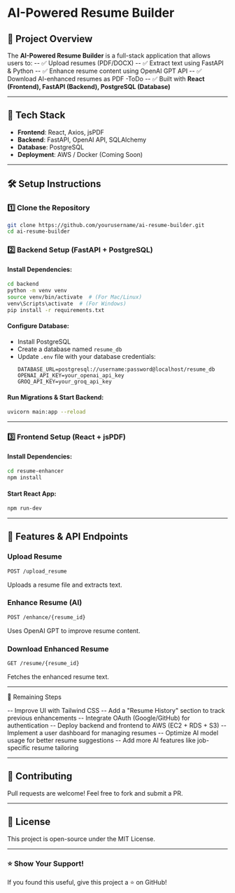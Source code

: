 # AI-Powered Resume Builder

## 🚀 Project Overview
The **AI-Powered Resume Builder** is a full-stack application that allows users to:
-- ✅ Upload resumes (PDF/DOCX)
-- ✅ Extract text using FastAPI & Python
-- ✅ Enhance resume content using OpenAI GPT API
-- ✅ Download AI-enhanced resumes as PDF -ToDo
-- ✅ Built with **React (Frontend), FastAPI (Backend), PostgreSQL (Database)**

---

## 📌 Tech Stack
- **Frontend**: React, Axios, jsPDF
- **Backend**: FastAPI, OpenAI API, SQLAlchemy
- **Database**: PostgreSQL
- **Deployment**: AWS / Docker (Coming Soon)

---

## 🛠️ Setup Instructions

### **1️⃣ Clone the Repository**
```bash
git clone https://github.com/yourusername/ai-resume-builder.git
cd ai-resume-builder
```

### **2️⃣ Backend Setup (FastAPI + PostgreSQL)**

#### Install Dependencies:
```bash
cd backend
python -m venv venv
source venv/bin/activate  # (For Mac/Linux)
venv\Scripts\activate  # (For Windows)
pip install -r requirements.txt
```

#### Configure Database:
- Install PostgreSQL
- Create a database named `resume_db`
- Update `.env` file with your database credentials:
  ```
  DATABASE_URL=postgresql://username:password@localhost/resume_db
  OPENAI_API_KEY=your_openai_api_key
  GROQ_API_KEY=your_groq_api_key
  ```

#### Run Migrations & Start Backend:
```bash
uvicorn main:app --reload
```

---

### **3️⃣ Frontend Setup (React + jsPDF)**

#### Install Dependencies:
```bash
cd resume-enhancer
npm install
```

#### Start React App:
```bash
npm run-dev
```

---

## 📌 Features & API Endpoints

### **Upload Resume**
```bash
POST /upload_resume
```
Uploads a resume file and extracts text.

### **Enhance Resume (AI)**
```bash
POST /enhance/{resume_id}
```
Uses OpenAI GPT to improve resume content.

### **Download Enhanced Resume**
```bash
GET /resume/{resume_id}
```
Fetches the enhanced resume text.

---

📌 Remaining Steps

-- Improve UI with Tailwind CSS
-- Add a "Resume History" section to track previous enhancements
-- Integrate OAuth (Google/GitHub) for authentication
-- Deploy backend and frontend to AWS (EC2 + RDS + S3)
-- Implement a user dashboard for managing resumes
-- Optimize AI model usage for better resume suggestions
-- Add more AI features like job-specific resume tailoring

---

## 🤝 Contributing
Pull requests are welcome! Feel free to fork and submit a PR.

---

## 📄 License
This project is open-source under the MIT License.

---

### ⭐ Show Your Support!
If you found this useful, give this project a ⭐ on GitHub!

